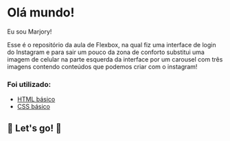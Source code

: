 # Olá mundo!

Eu sou Marjory! 

Esse é o repositório da aula de Flexbox, na qual fiz uma interface de login do Instagram e para sair um pouco da zona de conforto substitui uma imagem de celular na parte esquerda da interface por um carousel com três imagens contendo conteúdos que podemos criar com o instagram! 

### Foi utilizado:

* [HTML básico](https://www.w3schools.com/html/)
* [CSS básico](https://developer.mozilla.org/pt-BR/docs/Web/CSS)

## 🚀 Let's go! 🚀

